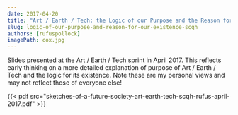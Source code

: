 ```yaml
---
date: 2017-04-20
title: "Art / Earth / Tech: the Logic of our Purpose and the Reason for our Existence - a Preliminary SCQH"
slug: logic-of-our-purpose-and-reason-for-our-existence-scqh
authors: [rufuspollock]
imagePath: cox.jpg
---
```


Slides presented at the Art / Earth / Tech sprint in April 2017. This reflects early thinking on a more detailed explanation of purpose of Art / Earth / Tech and the logic for its existence. Note these are my personal views and may not reflect those of everyone else!

{{< pdf src="sketches-of-a-future-society-art-earth-tech-scqh-rufus-april-2017.pdf" >}}

